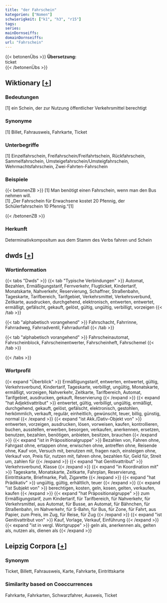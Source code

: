 ```yaml
---
title: "der Fahrschein"
kategorien: ["Nomen"]
schwierigkeit: ["k1", "h3", "r15"]
tags:
series:
mainDornseiffs:
domainDornseiffs:
url: "Fahrschein"
---
```


{{< betonenÜbs >}}
**Übersetzung:**  
ticket  
{{< /betonenÜbs >}}

## Wiktionary [[+](https://de.wiktionary.org/wiki/Fahrschein)]

### Bedeutungen
[1] ein Schein, der zur Nutzung öffentlicher Verkehrsmittel berechtigt  

### Synonyme
[1] Billet, Fahrausweis, Fahrkarte, Ticket  

### Unterbegriffe
[1] Einzelfahrschein, Freifahrschein/Freifahrtschein, Rückfahrschein, Sammelfahrschein, Umsteigefahrschein/Umsteigfahrschein, Wehrmachtsfahrschein, Zwei-Fahrten-Fahrschein  

### Beispiele
{{< betonenZB >}}
[1] Man benötigt einen Fahrschein, wenn man den Bus nehmen will.  
[1] „Der Fahrschein für Erwachsene kostet 20 Pfennig, der Schülerfahrschein 10 Pfennig.“[1]  

{{< /betonenZB >}}
### Herkunft
Determinativkompositum aus dem Stamm des Verbs fahren und Schein  



## dwds [[+](https://www.dwds.de/wb/Fahrschein)]

### Wortinformation
{{< tabs "Dwds" >}}
{{< tab "Typische Verbindungen" >}}
Automat, Bezahlen, Ermäßigungstarif, Fernverkehr, Flugticket, Kindertarif, Monatskarte, Nahverkehr, Reservierung, Schaffner, Straßenbahn, Tageskarte, Tarifbereich, Tarifgebiet, Verkehrsmittel, Verkehrsverbund, Zeitkarte, ausdrucken, durchgehend, elektronisch, entwerten, entwertet, ermäßigt, gefälscht, gekauft, gelöst, gültig, ungültig, verbilligt, vorzeigen
{{< /tab >}}

{{< tab "alphabetisch vorangehend" >}}
Fahrschacht, Fahrrinne, Fahrradweg, Fahrradventil, Fahrradunfall
{{< /tab >}}

{{< tab "alphabetisch vorangehend" >}}
Fahrscheinautomat, Fahrscheinblock, Fahrscheinentwerter, Fahrscheinheft, Fahrschemel
{{< /tab >}}

{{< /tabs >}}

### Wortprofil
{{< expand "Überblick" >}} Ermäßigungstarif, entwerten, entwertet, gültig, Verkehrsverbund, Kindertarif, Tageskarte, verbilligt, ungültig, Monatskarte, ermäßigt, vorzeigen, Nahverkehr, Zeitkarte, Tarifbereich, Automat, Tarifgebiet, ausdrucken, gekauft, Reservierung {{< /expand >}}
{{< expand "hat Adjektivattribut" >}} entwertet, gültig, verbilligt, ungültig, ermäßigt, durchgehend, gekauft, gelöst, gefälscht, elektronisch, gestohlen, herkömmlich, verkauft, regulär, einheitlich, gewünscht, teuer, billig, günstig, normal {{< /expand >}}
{{< expand "ist Akk./Dativ-Objekt von" >}} entwerten, vorzeigen, ausdrucken, lösen, vorweisen, kaufen, kontrollieren, buchen, ausstellen, erwerben, besorgen, verkaufen, anerkennen, ersetzen, benutzen, bezahlen, benötigen, anbieten, besitzen, brauchen {{< /expand >}}
{{< expand "ist in Präpositionalgruppe" >}} Bezahlen von, Fahren ohne, Fahrgast ohne, ertappen ohne, erwischen ohne, antreffen ohne, Reisende ohne, Kauf von, Versuch mit, benutzen mit, fragen nach, einsteigen ohne, Verkauf von, Preis für, nutzen mit, fahren ohne, bezahlen für, Geld für, Streit um, zahlen für {{< /expand >}}
{{< expand "hat Genitivattribut" >}} Verkehrsverbund, Klasse {{< /expand >}}
{{< expand "in Koordination mit" >}} Tageskarte, Monatskarte, Zeitkarte, Fahrplan, Reservierung, Eintrittskarte, Briefmarke, Paß, Zigarette {{< /expand >}}
{{< expand "hat Prädikativ" >}} ungültig, gültig, erhältlich, teuer {{< /expand >}}
{{< expand "ist Subjekt von" >}} berechtigen, kosten, geln, kosen, gelten, verkaufen, kaufen {{< /expand >}}
{{< expand "hat Präpositionalgruppe" >}} zum Ermäßigungstarif, zum Kindertarif, für Tarifbereich, für Nahverkehr, für Verkehrsmittel, aus Automat, für Busse, an Automat, für Bähnchen, für Straßenbahn, im Nahverkehr, für S-Bahn, für Bus, für Zone, für Fahrt, aus Papier, zum Preis, im Zug, für Reise, für Zug {{< /expand >}}
{{< expand "ist Genitivattribut von" >}} Kauf, Vorlage, Verkauf, Einführung {{< /expand >}}
{{< expand "ist in vergl. Wortgruppe" >}} geln als, anerkennen als, gelten als, nutzen als, dienen als {{< /expand >}}

## Leipzig Corpora [[+](https://corpora.uni-leipzig.de/en/res?word=Fahrschein&corpusId=deu_newscrawl-public_2018)]


### Synonym
Ticket, Billett, Fahrausweis, Karte, Fahrkarte, Eintrittskarte


### Similarity based on Cooccurrences
Fahrkarte, Fahrkarten, Schwarzfahrer, Ausweis, Ticket

